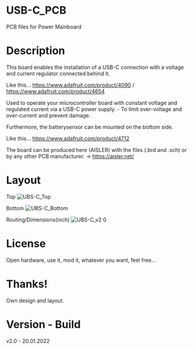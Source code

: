 # USB-C_PCB

PCB files for Power Mainboard

# Description

This board enables the installation of a USB-C connection with a voltage and current regulator connected behind it.

Like this... https://www.adafruit.com/product/4090 / https://www.adafruit.com/product/4654

Used to operate your microcontroller board with constant voltage and regulated current via a USB-C power supply. - To limit over-voltage and over-current and prevent damage. 

Furthermore, the batterysensor can be mounted on the bottom side.

Like this... https://www.adafruit.com/product/4712

The board can be produced here (AISLER) with the files (.brd and .sch) or by any other PCB manufacturer. -> https://aisler.net/

# Layout

Top
![UBS-C_Top](https://user-images.githubusercontent.com/88975406/151039578-4a1bd1d8-e253-4100-a26e-f1875aaa0e39.png)

Bottom
![UBS-C_Bottom](https://user-images.githubusercontent.com/88975406/151039588-77106081-790b-4184-9ab0-a85345fbacd3.png)

Routing/Dimensions(inch)
![UBS-C_v2 0](https://user-images.githubusercontent.com/88975406/151039596-23ac4856-366d-42a2-9cea-b28464cd3548.png)

# License

Open hardware, use it, mod it, whatever you want, feel free...

# Thanks!

Own design and layout.

# Version - Build

v2.0 - 20.01.2022
